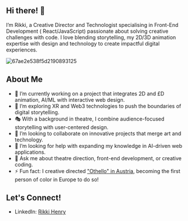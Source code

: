 ## Hi there! 👋
I’m Rikki, a Creative Director and Technologist specialising in Front-End Development ( React/JavaScript) passionate about solving creative challenges with code. I love blending storytelling, my 2D/3D animation expertise with design and technology to create impactful digital experiences.

![67ae2e538f5d2190893125](https://github.com/user-attachments/assets/95e15295-8927-4403-a2f3-e7c7ee9acc70)


## About Me

- 🔭 I’m currently working on a project that integrates 2D and £D animation, AI/ML with interactive web design.
- 🌱 I’m exploring XR and Web3 technologies to push the boundaries of digital storytelling.
- 🎭 With a background in theatre, I combine audience-focused storytelling with user-centered design.
- 👯 I’m looking to collaborate on innovative projects that merge art and technology.
- 🤔 I’m looking for help with expanding my knowledge in AI-driven web applications.
- 💬 Ask me about theatre direction, front-end development, or creative coding.
- ⚡ Fun fact: I creative directed ["Othello" in Austria](https://www.nytimes.com/2021/11/12/theater/othello-rikki-henry-landestheater-niederoesterreich.html), becoming the first person of color in Europe to do so!

## Let's Connect!

- LinkedIn: [Rikki Henry](https://www.linkedin.com/in/rikkihenry/)
